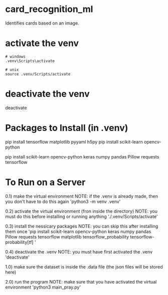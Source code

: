 # card_recognition_ml
Identifies cards based on an image. 


# activate the venv
    # windows
    .venv\Scripts\activate
    
    # unix
    source .venv/Scripts/activate
# deactivate the venv
deactivate




# Packages to Install (in .venv)
pip install tensorflow matplotlib pyyaml h5py
pip install scikit-learn opencv-python

pip install scikit-learn opencv-python keras numpy pandas Pillow requests tensorflow


 
# To Run on a Server
0.1) make the virtual environment
NOTE: if the .venv is already made, then you don't have to do this again
'python3 -m venv .venv'

0.2) activate the virtual environment (fron inside the directory)
NOTE: you must do this before installing or running anything
'./.venv/Scripts/activate'

0.3) install the nessicary packages
NOTE: you can skip this after installing them once
'pip install scikit-learn opencv-python keras numpy pandas Pillow requests tensorflow matplotlib tensorflow_probability tensorflow-probability[tf]
'

0.4) deactivate the .venv
NOTE: you must have first activated the .venv
'deactivate'

1.0) make sure the dataset is inside the .data file (the json files will be stored here)

2.0) run the program
NOTE: make sure that you have activated the virtual environment
'python3 main_pray.py'


